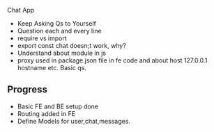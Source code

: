 Chat App
- Keep Asking Qs to Yourself
- Question each and every line
- require vs import
- export const chat doesn;t work, why?
- Understand about module in js
- proxy used in package.json file in fe code and about host 127.0.0.1 hostname etc. Basic qs.

## Progress
- Basic FE and BE setup done
- Routing added in FE
- Define Models for user,chat,messages.